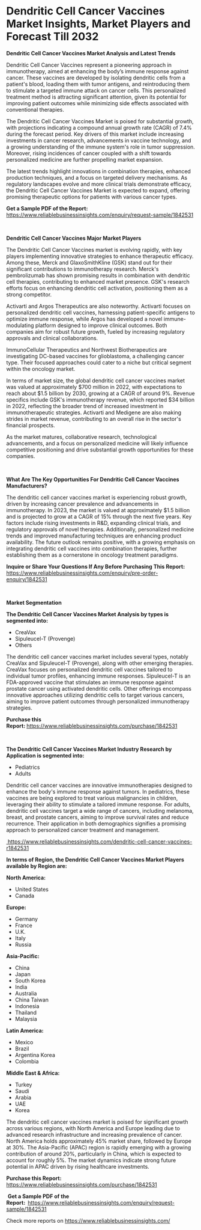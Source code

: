 <p><h1>Dendritic Cell Cancer Vaccines Market Insights, Market Players and Forecast Till 2032</h1></p><p><strong>Dendritic Cell Cancer Vaccines Market Analysis and Latest Trends</strong></p>
<p><p>Dendritic Cell Cancer Vaccines represent a pioneering approach in immunotherapy, aimed at enhancing the body’s immune response against cancer. These vaccines are developed by isolating dendritic cells from a patient's blood, loading them with tumor antigens, and reintroducing them to stimulate a targeted immune attack on cancer cells. This personalized treatment method is attracting significant attention, given its potential for improving patient outcomes while minimizing side effects associated with conventional therapies.</p><p>The Dendritic Cell Cancer Vaccines Market is poised for substantial growth, with projections indicating a compound annual growth rate (CAGR) of 7.4% during the forecast period. Key drivers of this market include increasing investments in cancer research, advancements in vaccine technology, and a growing understanding of the immune system's role in tumor suppression. Moreover, rising incidences of cancer coupled with a shift towards personalized medicine are further propelling market expansion. </p><p>The latest trends highlight innovations in combination therapies, enhanced production techniques, and a focus on targeted delivery mechanisms. As regulatory landscapes evolve and more clinical trials demonstrate efficacy, the Dendritic Cell Cancer Vaccines Market is expected to expand, offering promising therapeutic options for patients with various cancer types.</p></p>
<p><strong>Get a Sample PDF of the Report:&nbsp;</strong> <a href="https://www.reliablebusinessinsights.com/enquiry/request-sample/1842531?utm_campaign=3051&utm_medium=2&utm_source=Github&utm_content=ia&utm_term=26032025&utm_id=dendritic-cell-cancer-vaccines">https://www.reliablebusinessinsights.com/enquiry/request-sample/1842531</a></p>
<p>&nbsp;</p>
<p><strong>Dendritic Cell Cancer Vaccines Major Market Players</strong></p>
<p><p>The Dendritic Cell Cancer Vaccines market is evolving rapidly, with key players implementing innovative strategies to enhance therapeutic efficacy. Among these, Merck and GlaxoSmithKline (GSK) stand out for their significant contributions to immunotherapy research. Merck's pembrolizumab has shown promising results in combination with dendritic cell therapies, contributing to enhanced market presence. GSK's research efforts focus on enhancing dendritic cell activation, positioning them as a strong competitor.</p><p>Activarti and Argos Therapeutics are also noteworthy. Activarti focuses on personalized dendritic cell vaccines, harnessing patient-specific antigens to optimize immune response, while Argos has developed a novel immune-modulating platform designed to improve clinical outcomes. Both companies aim for robust future growth, fueled by increasing regulatory approvals and clinical collaborations.</p><p>ImmunoCellular Therapeutics and Northwest Biotherapeutics are investigating DC-based vaccines for glioblastoma, a challenging cancer type. Their focused approaches could cater to a niche but critical segment within the oncology market.</p><p>In terms of market size, the global dendritic cell cancer vaccines market was valued at approximately $700 million in 2022, with expectations to reach about $1.5 billion by 2030, growing at a CAGR of around 9%. Revenue specifics include GSK's immunotherapy revenue, which reported $34 billion in 2022, reflecting the broader trend of increased investment in immunotherapeutic strategies. Activarti and Medigene are also making strides in market revenue, contributing to an overall rise in the sector's financial prospects.</p><p>As the market matures, collaborative research, technological advancements, and a focus on personalized medicine will likely influence competitive positioning and drive substantial growth opportunities for these companies.</p></p>
<p>&nbsp;</p>
<p><strong>What Are The Key Opportunities For Dendritic Cell Cancer Vaccines Manufacturers?</strong></p>
<p><p>The dendritic cell cancer vaccines market is experiencing robust growth, driven by increasing cancer prevalence and advancements in immunotherapy. In 2023, the market is valued at approximately $1.5 billion and is projected to grow at a CAGR of 15% through the next five years. Key factors include rising investments in R&D, expanding clinical trials, and regulatory approvals of novel therapies. Additionally, personalized medicine trends and improved manufacturing techniques are enhancing product availability. The future outlook remains positive, with a growing emphasis on integrating dendritic cell vaccines into combination therapies, further establishing them as a cornerstone in oncology treatment paradigms.</p></p>
<p><strong>Inquire or Share Your Questions If Any Before Purchasing This Report:</strong> <a href="https://www.reliablebusinessinsights.com/enquiry/pre-order-enquiry/1842531?utm_campaign=3051&utm_medium=2&utm_source=Github&utm_content=ia&utm_term=26032025&utm_id=dendritic-cell-cancer-vaccines">https://www.reliablebusinessinsights.com/enquiry/pre-order-enquiry/1842531</a></p>
<p>&nbsp;</p>
<p><strong>Market Segmentation</strong></p>
<p><strong>The Dendritic Cell Cancer Vaccines Market Analysis by types is segmented into:</strong></p>
<p><ul><li>CreaVax</li><li>Sipuleucel-T (Provenge)</li><li>Others</li></ul></p>
<p><p>The dendritic cell cancer vaccines market includes several types, notably CreaVax and Sipuleucel-T (Provenge), along with other emerging therapies. CreaVax focuses on personalized dendritic cell vaccines tailored to individual tumor profiles, enhancing immune responses. Sipuleucel-T is an FDA-approved vaccine that stimulates an immune response against prostate cancer using activated dendritic cells. Other offerings encompass innovative approaches utilizing dendritic cells to target various cancers, aiming to improve patient outcomes through personalized immunotherapy strategies.</p></p>
<p><strong>Purchase this Report:&nbsp;</strong><a href="https://www.reliablebusinessinsights.com/purchase/1842531?utm_campaign=3051&utm_medium=2&utm_source=Github&utm_content=ia&utm_term=26032025&utm_id=dendritic-cell-cancer-vaccines">https://www.reliablebusinessinsights.com/purchase/1842531</a></p>
<p>&nbsp;</p>
<p><strong>The Dendritic Cell Cancer Vaccines Market Industry Research by Application is segmented into:</strong></p>
<p><ul><li>Pediatrics</li><li>Adults</li></ul></p>
<p><p>Dendritic cell cancer vaccines are innovative immunotherapies designed to enhance the body's immune response against tumors. In pediatrics, these vaccines are being explored to treat various malignancies in children, leveraging their ability to stimulate a tailored immune response. For adults, dendritic cell vaccines target a wide range of cancers, including melanoma, breast, and prostate cancers, aiming to improve survival rates and reduce recurrence. Their application in both demographics signifies a promising approach to personalized cancer treatment and management.</p></p>
<p><a href="https://www.reliablebusinessinsights.com/dendritic-cell-cancer-vaccines-r1842531?utm_campaign=3051&utm_medium=2&utm_source=Github&utm_content=ia&utm_term=26032025&utm_id=dendritic-cell-cancer-vaccines">&nbsp;https://www.reliablebusinessinsights.com/dendritic-cell-cancer-vaccines-r1842531</a></p>
<p><strong>In terms of Region, the Dendritic Cell Cancer Vaccines Market Players available by Region are:</strong></p>
<p>
    <p> <strong> North America: </strong>
        <ul>
            <li>United States</li>
            <li>Canada</li>
        </ul>
        </p> 
    <p> <strong> Europe: </strong>
        <ul>
            <li>Germany</li>
            <li>France</li>
            <li>U.K.</li>
            <li>Italy</li>
            <li>Russia</li>
        </ul>
        </p> 
    <p> <strong> Asia-Pacific: </strong>
        <ul>
            <li>China</li>
            <li>Japan</li>
            <li>South Korea</li>
            <li>India</li>
            <li>Australia</li>
            <li>China Taiwan</li>
            <li>Indonesia</li>
            <li>Thailand</li>
            <li>Malaysia</li>
        </ul>
        </p> 
    <p> <strong> Latin America: </strong>
        <ul>
            <li>Mexico</li>
            <li>Brazil</li>
            <li>Argentina Korea</li>
            <li>Colombia</li>
        </ul>
        </p> 
    <p> <strong> Middle East & Africa: </strong>
        <ul>
            <li>Turkey</li>
            <li>Saudi</li>
            <li>Arabia</li>
            <li>UAE</li>
            <li>Korea</li>
        </ul>
    </p>
    </p>
<p><p>The dendritic cell cancer vaccines market is poised for significant growth across various regions, with North America and Europe leading due to advanced research infrastructure and increasing prevalence of cancer. North America holds approximately 45% market share, followed by Europe at 30%. The Asia-Pacific (APAC) region is rapidly emerging with a growing contribution of around 20%, particularly in China, which is expected to account for roughly 5%. The market dynamics indicate strong future potential in APAC driven by rising healthcare investments.</p></p>
<p><strong>Purchase this Report: </strong><a href="https://www.reliablebusinessinsights.com/purchase/1842531?utm_campaign=3051&utm_medium=2&utm_source=Github&utm_content=ia&utm_term=26032025&utm_id=dendritic-cell-cancer-vaccines">https://www.reliablebusinessinsights.com/purchase/1842531</a></p>
<p>&nbsp;<strong>Get a Sample PDF of the Report:&nbsp;&nbsp;</strong><a href="https://www.reliablebusinessinsights.com/enquiry/request-sample/1842531?utm_campaign=3051&utm_medium=2&utm_source=Github&utm_content=ia&utm_term=26032025&utm_id=dendritic-cell-cancer-vaccines">https://www.reliablebusinessinsights.com/enquiry/request-sample/1842531</a></p>
<p><strong></strong></p>
<p>Check more reports on <a href="https://www.reliablebusinessinsights.com/?utm_campaign=3051&utm_medium=2&utm_source=Github&utm_content=ia&utm_term=26032025&utm_id=dendritic-cell-cancer-vaccines">https://www.reliablebusinessinsights.com/</a></p>